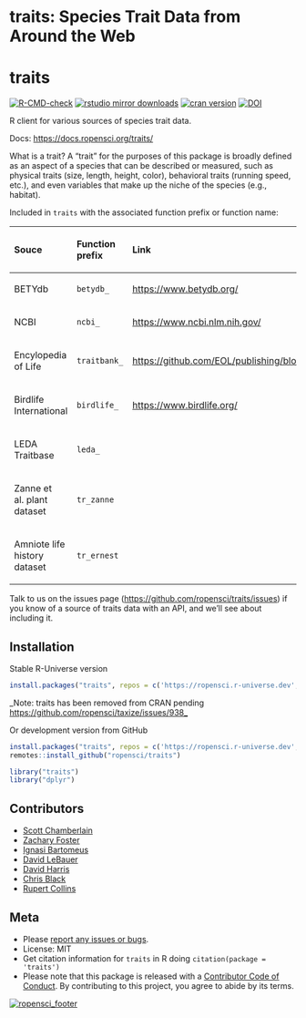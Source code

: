 traits: Species Trait Data from Around the Web
================

# traits

<!--[![cran checks](https://cranchecks.info/badges/worst/traits)](https://cranchecks.info/pkgs/traits)-->

[![R-CMD-check](https://github.com/ropensci/traits/actions/workflows/R-CMD-check.yaml/badge.svg)](https://github.com/ropensci/traits/actions/workflows/R-CMD-check.yaml)
[![rstudio mirror
downloads](https://cranlogs.r-pkg.org/badges/traits)](https://github.com/r-hub/cranlogs.app)
[![cran
version](https://www.r-pkg.org/badges/version/traits)](https://CRAN.R-project.org/package=traits)
[![DOI](https://zenodo.org/badge/DOI/10.5281/zenodo.11224037.svg)](https://doi.org/10.5281/zenodo.11224037)

R client for various sources of species trait data.

Docs: <https://docs.ropensci.org/traits/>

What is a trait? A “trait” for the purposes of this package is broadly
defined as an aspect of a species that can be described or measured,
such as physical traits (size, length, height, color), behavioral traits
(running speed, etc.), and even variables that make up the niche of the
species (e.g., habitat).

Included in `traits` with the associated function prefix or function
name:

<table>

<colgroup>

<col style="text-align:left;"/>

<col style="text-align:left;"/>

<col style="text-align:left;"/>

<col style="text-align:left;"/>

</colgroup>

<thead>

<tr>

<th style="text-align:left;">

Souce
</th>

<th style="text-align:left;">

Function prefix
</th>

<th style="text-align:left;">

Link
</th>

</tr>

</thead>

<tbody>

<tr>

<td style="text-align:left;">

BETYdb
</td>

<td style="text-align:left;">

<code>betydb\_</code>
</td>

<td style="text-align:left;">

<https://www.betydb.org/>
</td>

</tr>

<tr>

<td style="text-align:left;">

NCBI
</td>

<td style="text-align:left;">

<code>ncbi\_</code>
</td>

<td style="text-align:left;">

<https://www.ncbi.nlm.nih.gov/>
</td>

</tr>

<tr>

<td style="text-align:left;">

Encylopedia of Life
</td>

<td style="text-align:left;">

<code>traitbank\_</code>
</td>

<td style="text-align:left;">

<https://github.com/EOL/publishing/blob/master/doc/api.md>
</td>

</tr>

<tr>

<td style="text-align:left;">

Birdlife International
</td>

<td style="text-align:left;">

<code>birdlife\_</code>
</td>

<td style="text-align:left;">

<https://www.birdlife.org/>
</td>

</tr>

<tr>

<td style="text-align:left;">

LEDA Traitbase
</td>

<td style="text-align:left;">

<code>leda\_</code>
</td>

<td style="text-align:left;">

</td>

</tr>

<tr>

<td style="text-align:left;">

Zanne et al. plant dataset
</td>

<td style="text-align:left;">

<code>tr_zanne</code>
</td>

<td style="text-align:left;">

</td>

</tr>

<tr>

<td style="text-align:left;">

Amniote life history dataset
</td>

<td style="text-align:left;">

<code>tr_ernest</code>
</td>

<td style="text-align:left;">

</td>

</tr>

</tbody>

</table>

Talk to us on the issues page
(<https://github.com/ropensci/traits/issues>) if you know of a source of
traits data with an API, and we’ll see about including it.

## Installation

Stable R-Universe version

``` r
install.packages("traits", repos = c('https://ropensci.r-universe.dev', 'https://cloud.r-project.org'))
```

\_Note: traits has been removed from CRAN pending
<https://github.com/ropensci/taxize/issues/938_>

Or development version from GitHub

``` r
install.packages("traits", repos = c('https://ropensci.r-universe.dev', 'https://cloud.r-project.org')) 
remotes::install_github("ropensci/traits")
```

``` r
library("traits")
library("dplyr")
```

## Contributors

- [Scott Chamberlain](https://github.com/sckott)
- [Zachary Foster](https://github.com/zachary-foster)
- [Ignasi Bartomeus](https://github.com/ibartomeus)
- [David LeBauer](https://github.com/dlebauer)
- [David Harris](https://github.com/davharris)
- [Chris Black](https://github.com/infotroph)
- [Rupert Collins](https://github.com/boopsboops)

## Meta

- Please [report any issues or
  bugs](https://github.com/ropensci/traits/issues).
- License: MIT
- Get citation information for `traits` in R doing
  `citation(package = 'traits')`
- Please note that this package is released with a [Contributor Code of
  Conduct](https://ropensci.org/code-of-conduct/). By contributing to
  this project, you agree to abide by its terms.

[![ropensci_footer](https://ropensci.org/public_images/github_footer.png)](https://ropensci.org)
